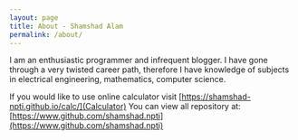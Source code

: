 ```yaml
---
layout: page
title: About - Shamshad Alam
permalink: /about/
---
```

I am an enthusiastic programmer and infrequent blogger. I have gone through a very twisted career path, therefore
I have knowledge of subjects in electrical engineering, mathematics, computer science.

If you would like to use online calculator visit [https://shamshad-npti.github.io/calc/](Calculator)
You can view all repository at: [https://www.github.com/shamshad.npti](https://www.github.com/shamshad.npti)


